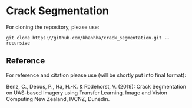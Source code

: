# Crack Segmentation

For cloning the repository, please use:
```
git clone https://github.com/khanhha/crack_segmentation.git --recursive
```

## Reference
For reference and citation please use (will be shortly put into final format):

Benz, C., Debus, P., Ha, H.-K. & Rodehorst, V. (2019): Crack Segmentation on UAS-based Imagery using Transfer Learning. Image and Vision Computing New Zealand, IVCNZ, Dunedin.
